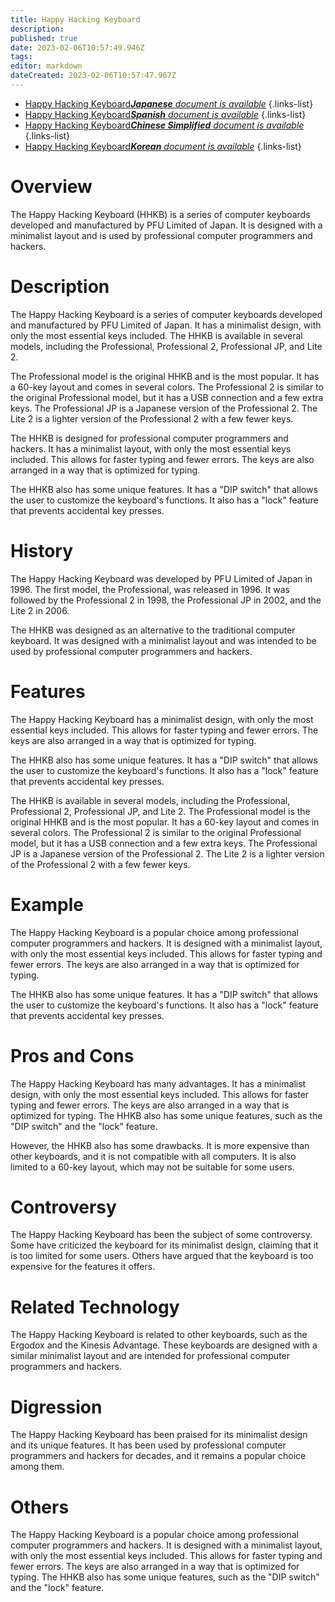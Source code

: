 ```yaml
---
title: Happy Hacking Keyboard
description: 
published: true
date: 2023-02-06T10:57:49.946Z
tags: 
editor: markdown
dateCreated: 2023-02-06T10:57:47.967Z
---
```


- [Happy Hacking Keyboard***Japanese** document is available*](/ja/Knowledge-base/Dictionary/happy-hacking-keyboard)
{.links-list}
- [Happy Hacking Keyboard***Spanish** document is available*](/es/Knowledge-base/Dictionary/happy-hacking-keyboard)
{.links-list}
- [Happy Hacking Keyboard***Chinese Simplified** document is available*](/zh/Knowledge-base/Dictionary/happy-hacking-keyboard)
{.links-list}
- [Happy Hacking Keyboard***Korean** document is available*](/ko/Knowledge-base/Dictionary/happy-hacking-keyboard)
{.links-list}


# Overview
The Happy Hacking Keyboard (HHKB) is a series of computer keyboards developed and manufactured by PFU Limited of Japan. It is designed with a minimalist layout and is used by professional computer programmers and hackers.

# Description
The Happy Hacking Keyboard is a series of computer keyboards developed and manufactured by PFU Limited of Japan. It has a minimalist design, with only the most essential keys included. The HHKB is available in several models, including the Professional, Professional 2, Professional JP, and Lite 2.

The Professional model is the original HHKB and is the most popular. It has a 60-key layout and comes in several colors. The Professional 2 is similar to the original Professional model, but it has a USB connection and a few extra keys. The Professional JP is a Japanese version of the Professional 2. The Lite 2 is a lighter version of the Professional 2 with a few fewer keys.

The HHKB is designed for professional computer programmers and hackers. It has a minimalist layout, with only the most essential keys included. This allows for faster typing and fewer errors. The keys are also arranged in a way that is optimized for typing.

The HHKB also has some unique features. It has a "DIP switch" that allows the user to customize the keyboard's functions. It also has a "lock" feature that prevents accidental key presses.

# History
The Happy Hacking Keyboard was developed by PFU Limited of Japan in 1996. The first model, the Professional, was released in 1996. It was followed by the Professional 2 in 1998, the Professional JP in 2002, and the Lite 2 in 2006.

The HHKB was designed as an alternative to the traditional computer keyboard. It was designed with a minimalist layout and was intended to be used by professional computer programmers and hackers.

# Features
The Happy Hacking Keyboard has a minimalist design, with only the most essential keys included. This allows for faster typing and fewer errors. The keys are also arranged in a way that is optimized for typing.

The HHKB also has some unique features. It has a "DIP switch" that allows the user to customize the keyboard's functions. It also has a "lock" feature that prevents accidental key presses.

The HHKB is available in several models, including the Professional, Professional 2, Professional JP, and Lite 2. The Professional model is the original HHKB and is the most popular. It has a 60-key layout and comes in several colors. The Professional 2 is similar to the original Professional model, but it has a USB connection and a few extra keys. The Professional JP is a Japanese version of the Professional 2. The Lite 2 is a lighter version of the Professional 2 with a few fewer keys.

# Example
The Happy Hacking Keyboard is a popular choice among professional computer programmers and hackers. It is designed with a minimalist layout, with only the most essential keys included. This allows for faster typing and fewer errors. The keys are also arranged in a way that is optimized for typing.

The HHKB also has some unique features. It has a "DIP switch" that allows the user to customize the keyboard's functions. It also has a "lock" feature that prevents accidental key presses.

# Pros and Cons
The Happy Hacking Keyboard has many advantages. It has a minimalist design, with only the most essential keys included. This allows for faster typing and fewer errors. The keys are also arranged in a way that is optimized for typing. The HHKB also has some unique features, such as the "DIP switch" and the "lock" feature.

However, the HHKB also has some drawbacks. It is more expensive than other keyboards, and it is not compatible with all computers. It is also limited to a 60-key layout, which may not be suitable for some users.

# Controversy
The Happy Hacking Keyboard has been the subject of some controversy. Some have criticized the keyboard for its minimalist design, claiming that it is too limited for some users. Others have argued that the keyboard is too expensive for the features it offers.

# Related Technology
The Happy Hacking Keyboard is related to other keyboards, such as the Ergodox and the Kinesis Advantage. These keyboards are designed with a similar minimalist layout and are intended for professional computer programmers and hackers.

# Digression
The Happy Hacking Keyboard has been praised for its minimalist design and its unique features. It has been used by professional computer programmers and hackers for decades, and it remains a popular choice among them.

# Others
The Happy Hacking Keyboard is a popular choice among professional computer programmers and hackers. It is designed with a minimalist layout, with only the most essential keys included. This allows for faster typing and fewer errors. The keys are also arranged in a way that is optimized for typing. The HHKB also has some unique features, such as the "DIP switch" and the "lock" feature.